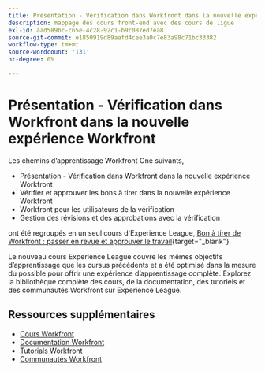 ```yaml
---
title: Présentation - Vérification dans Workfront dans la nouvelle expérience Workfront
description: mappage des cours front-end avec des cours de ligue
exl-id: aad589bc-c65e-4c28-92c1-b9c087ed7ea8
source-git-commit: e1850919d89aafd4cee3a0c7e83a98c71bc33382
workflow-type: tm+mt
source-wordcount: '131'
ht-degree: 0%

---
```


# Présentation - Vérification dans Workfront dans la nouvelle expérience Workfront

Les chemins d’apprentissage Workfront One suivants,

* Présentation - Vérification dans Workfront dans la nouvelle expérience Workfront
* Vérifier et approuver les bons à tirer dans la nouvelle expérience Workfront
* Workfront pour les utilisateurs de la vérification
* Gestion des révisions et des approbations avec la vérification

ont été regroupés en un seul cours d&#39;Experience League, [Bon à tirer de Workfront : passer en revue et approuver le travail](https://experienceleague.adobe.com/?recommended=Workfront-L-1-2022.1.proof){target="_blank"}.

Le nouveau cours Experience League couvre les mêmes objectifs d’apprentissage que les cursus précédents et a été optimisé dans la mesure du possible pour offrir une expérience d’apprentissage complète.  Explorez la bibliothèque complète des cours, de la documentation, des tutoriels et des communautés Workfront sur Experience League.

## Ressources supplémentaires

* [Cours Workfront](https://experienceleague.adobe.com/?lang=en&amp;Solution=Workfront#courses)
* [Documentation Workfront](https://experienceleague.adobe.com/docs/workfront.html)
* [Tutorials Workfront](https://experienceleague.adobe.com/docs/workfront-learn/tutorials-workfront/home.html)
* [Communautés Workfront](https://experienceleaguecommunities.adobe.com/t5/workfront/ct-p/workfront)
